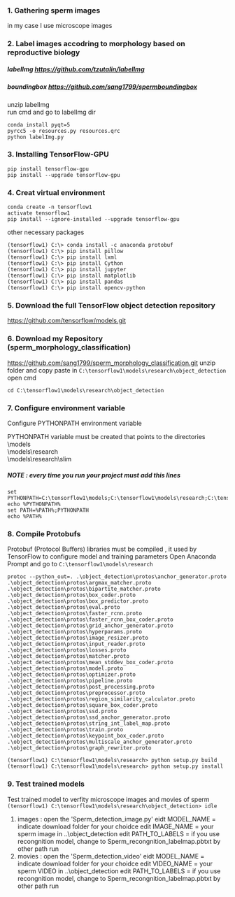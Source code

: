 ### 1. Gathering sperm images
in my case I use microscope images

### 2. Label images accodring to morphology based on reproductive biology 
##### labelImg https://github.com/tzutalin/labelImg
##### boundingbox https://github.com/sang1799/spermboundingbox
unzip labelImg\
run cmd and go to labelImg dir
```
conda install pyqt=5 
pyrcc5 -o resources.py resources.qrc
python labelImg.py
```

### 3. Installing TensorFlow-GPU
```
pip install tensorflow-gpu 
pip install --upgrade tensorflow-gpu
```

### 4. Creat virtual environment 
```
conda create -n tensorflow1 
activate tensorflow1 
pip install --ignore-installed --upgrade tensorflow-gpu
```
  other necessary packages
```
(tensorflow1) C:\> conda install -c anaconda protobuf 
(tensorflow1) C:\> pip install pillow 
(tensorflow1) C:\> pip install lxml 
(tensorflow1) C:\> pip install Cython 
(tensorflow1) C:\> pip install jupyter 
(tensorflow1) C:\> pip install matplotlib 
(tensorflow1) C:\> pip install pandas 
(tensorflow1) C:\> pip install opencv-python 
```

### 5. Download the full TensorFlow object detection repository
https://github.com/tensorflow/models.git

### 6. Download my Repository (sperm_morphology_classification) 
https://github.com/sang1799/sperm_morphology_classification.git
unzip folder and copy paste in `C:\tensorflow1\models\research\object_detection`
open cmd
```
cd C:\tensorflow1\models\research\object_detection
```

### 7. Configure environment variable
Configure PYTHONPATH environment variable

PYTHONPATH variable must be created that points to the directories
\models \
\models\research \
\models\research\slim  
##### NOTE : every time you run your project must add this lines
```
set PYTHONPATH=C:\tensorflow1\models;C:\tensorflow1\models\research;C:\tensorflow1\models\research\slim
echo %PYTHONPATH%
set PATH=%PATH%;PYTHONPATH
echo %PATH%
```

### 8. Compile Protobufs
Protobuf (Protocol Buffers) libraries must be compiled , it used by TensorFlow to configure model and training parameters
Open Anaconda Prompt and go to `C:\tensorflow1\models\research`
```
protoc --python_out=. .\object_detection\protos\anchor_generator.proto .\object_detection\protos\argmax_matcher.proto .\object_detection\protos\bipartite_matcher.proto .\object_detection\protos\box_coder.proto .\object_detection\protos\box_predictor.proto .\object_detection\protos\eval.proto .\object_detection\protos\faster_rcnn.proto .\object_detection\protos\faster_rcnn_box_coder.proto .\object_detection\protos\grid_anchor_generator.proto .\object_detection\protos\hyperparams.proto .\object_detection\protos\image_resizer.proto .\object_detection\protos\input_reader.proto .\object_detection\protos\losses.proto .\object_detection\protos\matcher.proto .\object_detection\protos\mean_stddev_box_coder.proto .\object_detection\protos\model.proto .\object_detection\protos\optimizer.proto .\object_detection\protos\pipeline.proto .\object_detection\protos\post_processing.proto .\object_detection\protos\preprocessor.proto .\object_detection\protos\region_similarity_calculator.proto .\object_detection\protos\square_box_coder.proto .\object_detection\protos\ssd.proto .\object_detection\protos\ssd_anchor_generator.proto .\object_detection\protos\string_int_label_map.proto .\object_detection\protos\train.proto .\object_detection\protos\keypoint_box_coder.proto .\object_detection\protos\multiscale_anchor_generator.proto .\object_detection\protos\graph_rewriter.proto
```
```
(tensorflow1) C:\tensorflow1\models\research> python setup.py build
(tensorflow1) C:\tensorflow1\models\research> python setup.py install
```

### 9. Test trained models
Test trained model to verfity microscope images and movies of sperm
`(tensorflow1) C:\tensorflow1\models\research\object_detection> idle`

 1) images : open the 'Sperm_detection_image.py'
             eidt MODEL_NAME = indicate download folder for your choidce
			 edit IMAGE_NAME = your sperm image in ..\object_detection
			 edit PATH_TO_LABELS = if you use recongnition model, change to Sperm_recongnition_labelmap.pbtxt by other path
			 run
 2) movies : open the 'Sperm_detection_video'
			 eidt MODEL_NAME = indicate download folder for your choidce
			 edit VIDEO_NAME = your sperm VIDEO in ..\object_detection
			 edit PATH_TO_LABELS = if you use recongnition model, change to Sperm_recongnition_labelmap.pbtxt by other path
			 run
